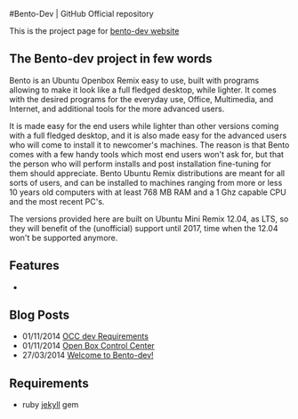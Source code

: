 #Bento-Dev | GitHub Official repository

This is the project page for [bento-dev website](http://bento-dev.github.io)

## The Bento-dev project in few words
Bento is an Ubuntu Openbox Remix easy to use, built with programs allowing to make it look like a full fledged desktop, while lighter. It comes with the desired programs for the everyday use, Office, Multimedia, and Internet, and additional tools for the more advanced users. 

It is made easy for the end users while lighter than other versions coming with a full fledged desktop, and it is also made easy for the advanced users who will come to install it to newcomer's machines. The reason is that Bento comes with a few handy tools which most end users won't ask for, but that the person who will perform installs and post installation fine-tuning for them should appreciate. Bento Ubuntu Remix distributions are meant for all sorts of users, and can be installed to machines ranging from more or less 10 years old computers with at least 768 MB  RAM and a 1 Ghz capable CPU and the most recent PC's.

The versions provided here are built on Ubuntu Mini Remix 12.04, as LTS, so they will benefit of the (unofficial) support until 2017, time when the 12.04 won't be supported anymore.

## Features

- 

## Blog Posts

* 01/11/2014 [OCC dev Requirements](http://bento-dev.github.io/bento/2014/11/01/openbox-control-center-requirements.html)
* 01/11/2014 [Open Box Control Center](http://bento-dev.github.io/bento/2014/11/01/openbox-control-center.html)
* 27/03/2014 [Welcome to Bento-dev!](http://bento-dev.github.io/bento/2014/03/27/welcome-to-bento-dev.html)

## Requirements

- ruby [jekyll](http://jekyllrb.com/) gem

